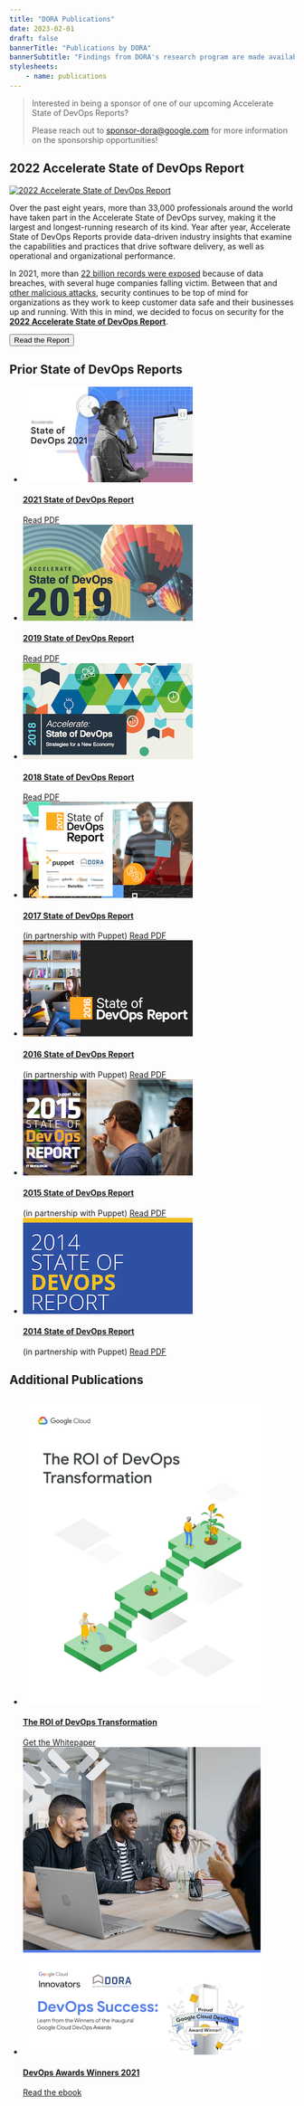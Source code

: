 ```yaml
---
title: "DORA Publications"
date: 2023-02-01
draft: false
bannerTitle: "Publications by DORA"
bannerSubtitle: "Findings from DORA's research program are made available through a series of publications, including the Accelerate State of DevOps Report."
stylesheets:
    - name: publications
---
```


> Interested in being a sponsor of one of our upcoming Accelerate State of DevOps Reports?
> 
> Please reach out to sponsor-dora@google.com for more information on the sponsorship opportunities!

## 2022 Accelerate State of DevOps Report

<section class="publicationHighlight">
    <aside>
        <a href="https://bit.ly/dora-sodr" target="_blank"><img src="/img/sodr/sodr-2022-thumb.png" alt="2022 Accelerate State of DevOps Report"></a>
    </aside>
    <article>
       <p>Over the past eight years, more than 33,000 professionals around the world have taken part in the Accelerate State of DevOps survey, making it the largest and longest-running research of its kind. Year after year, Accelerate State of DevOps Reports provide data-driven industry insights that examine the capabilities and practices that drive software delivery, as well as operational and organizational performance.</p>
       <p>In 2021, more than <a href="https://www.securitymagazine.com/articles/97046-over-22-billion-records-exposed-in-2021" target="_blank">22 billion records were exposed</a> because of data breaches, with several huge companies falling victim. Between that and <a href="https://www.npr.org/2021/04/16/985439655/a-worst-nightmare-cyberattack-the-untold-story-of-the-solarwinds-hack" target="_blank">other malicious attacks</a>, security continues to be top of mind for organizations as they work to keep customer data safe and their businesses up and running. With this in mind, we decided to focus on security for the <strong><a href="https://bit.ly/dora-sodr" target="_blank">2022 Accelerate State of DevOps Report</a></strong>.</p>
       <a href="https://bit.ly/dora-sodr" target="_blank"><button class="secondary">Read the Report</button></a>
    </article>
</section>

## Prior State of DevOps Reports

- [![2021 State of DevOps Report](img/sodr-2021.png)](pdf/state-of-devops-2021.pdf)
  #### [2021 State of DevOps Report](pdf/state-of-devops-2021.pdf)
  [Read PDF](pdf/state-of-devops-2021.pdf)
- [![2019 State of DevOps Report](img/sodr-2019.png)](pdf/state-of-devops-2019.pdf)
  #### [2019 State of DevOps Report](pdf/state-of-devops-2019.pdf)
  [Read PDF](pdf/state-of-devops-2019.pdf)
- [![2018 State of DevOps Report](img/sodr-2018.png)](pdf/state-of-devops-2018.pdf)
  #### [2018 State of DevOps Report](pdf/state-of-devops-2018.pdf)
  [Read PDF](pdf/state-of-devops-2018.pdf)
- [![2017 State of DevOps Report](img/sodr-2017.png)](pdf/state-of-devops-2017.pdf)
  #### [2017 State of DevOps Report](pdf/state-of-devops-2017.pdf)
  (in partnership with Puppet)
  [Read PDF](pdf/state-of-devops-2017.pdf)
- [![2016 State of DevOps Report](img/sodr-2016.png)](pdf/state-of-devops-2016.pdf)
  #### [2016 State of DevOps Report](pdf/state-of-devops-2016.pdf)
  (in partnership with Puppet)
  [Read PDF](pdf/state-of-devops-2016.pdf)
- [![2015 State of DevOps Report](img/sodr-2015.png)](pdf/state-of-devops-2015.pdf)
  #### [2015 State of DevOps Report](pdf/state-of-devops-2015.pdf)
  (in partnership with Puppet)
  [Read PDF](pdf/state-of-devops-2015.pdf)
- [![2014 State of DevOps Report](img/sodr-2014.png)](pdf/state-of-devops-2014.pdf)
  #### [2014 State of DevOps Report](pdf/state-of-devops-2014.pdf)
  (in partnership with Puppet)
  [Read PDF](pdf/state-of-devops-2014.pdf)


## Additional Publications
<!-- add publications as list items, using markdown syntax (list items are designated with a leading dash) -->

- [![ROI of DevOps Whitepaper](img/whitepaper-roi.png)](https://bit.ly/roi-of-devops)
  #### [The ROI of DevOps Transformation](https://bit.ly/roi-of-devops)
  [Get the Whitepaper](https://bit.ly/roi-of-devops)
- [![DevOps Awards Winners 2021](img/devops_awards_fullebook.png)](https://services.google.com/fh/files/misc/devops_awards_fullebook_final.pdf)
  #### [DevOps Awards Winners 2021](https://services.google.com/fh/files/misc/devops_awards_fullebook_final.pdf)
  [Read the ebook](https://services.google.com/fh/files/misc/devops_awards_fullebook_final.pdf)